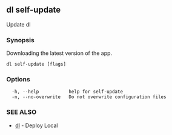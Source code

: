 ## dl self-update

Update dl

### Synopsis

Downloading the latest version of the app.

```
dl self-update [flags]
```

### Options

```
  -h, --help           help for self-update
  -n, --no-overwrite   Do not overwrite configuration files
```

### SEE ALSO

* [dl](dl.md)	 - Deploy Local

